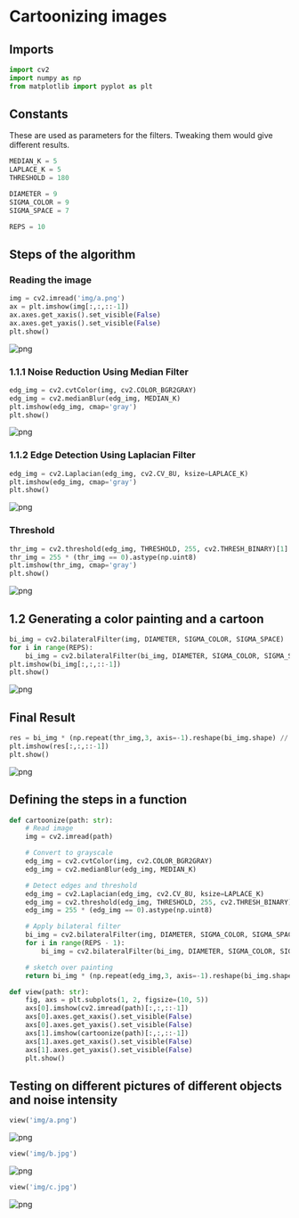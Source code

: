 # Cartoonizing images

## Imports

```python
import cv2
import numpy as np
from matplotlib import pyplot as plt
```

## Constants

These are used as parameters for the filters. Tweaking them would give different results.

```python
MEDIAN_K = 5
LAPLACE_K = 5
THRESHOLD = 180

DIAMETER = 9
SIGMA_COLOR = 9
SIGMA_SPACE = 7

REPS = 10
```

## Steps of the algorithm

### Reading the image

```python
img = cv2.imread('img/a.png')
ax = plt.imshow(img[:,:,::-1])
ax.axes.get_xaxis().set_visible(False)
ax.axes.get_yaxis().set_visible(False)
plt.show()
```

![png](output_6_0.png)

### 1.1.1 Noise Reduction Using Median Filter

```python
edg_img = cv2.cvtColor(img, cv2.COLOR_BGR2GRAY)
edg_img = cv2.medianBlur(edg_img, MEDIAN_K)
plt.imshow(edg_img, cmap='gray')
plt.show()
```

![png](output_8_0.png)

### 1.1.2 Edge Detection Using Laplacian Filter

```python
edg_img = cv2.Laplacian(edg_img, cv2.CV_8U, ksize=LAPLACE_K)
plt.imshow(edg_img, cmap='gray')
plt.show()
```

![png](output_10_0.png)

### Threshold

```python
thr_img = cv2.threshold(edg_img, THRESHOLD, 255, cv2.THRESH_BINARY)[1]
thr_img = 255 * (thr_img == 0).astype(np.uint8)
plt.imshow(thr_img, cmap='gray')
plt.show()
```

![png](output_12_0.png)

## 1.2 Generating a color painting and a cartoon

```python
bi_img = cv2.bilateralFilter(img, DIAMETER, SIGMA_COLOR, SIGMA_SPACE)
for i in range(REPS):
    bi_img = cv2.bilateralFilter(bi_img, DIAMETER, SIGMA_COLOR, SIGMA_SPACE)
plt.imshow(bi_img[:,:,::-1])
plt.show()
```

![png](output_14_0.png)

## Final Result

```python
res = bi_img * (np.repeat(thr_img,3, axis=-1).reshape(bi_img.shape) // 255)
plt.imshow(res[:,:,::-1])
plt.show()
```

![png](output_16_0.png)

## Defining the steps in a function

```python
def cartoonize(path: str):
    # Read image
    img = cv2.imread(path)

    # Convert to grayscale
    edg_img = cv2.cvtColor(img, cv2.COLOR_BGR2GRAY)
    edg_img = cv2.medianBlur(edg_img, MEDIAN_K)

    # Detect edges and threshold
    edg_img = cv2.Laplacian(edg_img, cv2.CV_8U, ksize=LAPLACE_K)
    edg_img = cv2.threshold(edg_img, THRESHOLD, 255, cv2.THRESH_BINARY)[1]
    edg_img = 255 * (edg_img == 0).astype(np.uint8)

    # Apply bilateral filter
    bi_img = cv2.bilateralFilter(img, DIAMETER, SIGMA_COLOR, SIGMA_SPACE)
    for i in range(REPS - 1):
        bi_img = cv2.bilateralFilter(bi_img, DIAMETER, SIGMA_COLOR, SIGMA_SPACE)

    # sketch over painting
    return bi_img * (np.repeat(edg_img,3, axis=-1).reshape(bi_img.shape) // 255)

```

```python
def view(path: str):
    fig, axs = plt.subplots(1, 2, figsize=(10, 5))
    axs[0].imshow(cv2.imread(path)[:,:,::-1])
    axs[0].axes.get_xaxis().set_visible(False)
    axs[0].axes.get_yaxis().set_visible(False)
    axs[1].imshow(cartoonize(path)[:,:,::-1])
    axs[1].axes.get_xaxis().set_visible(False)
    axs[1].axes.get_yaxis().set_visible(False)
    plt.show()
```

## Testing on different pictures of different objects and noise intensity

```python
view('img/a.png')
```

![png](output_21_0.png)

```python
view('img/b.jpg')
```

![png](output_22_0.png)

```python
view('img/c.jpg')
```

![png](output_23_0.png)
